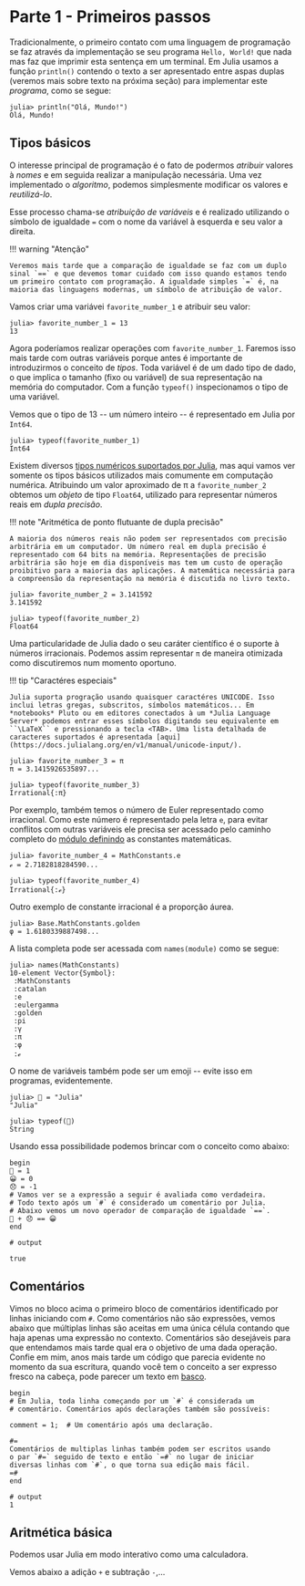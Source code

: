# Parte 1 - Primeiros passos

Tradicionalmente, o primeiro contato com uma linguagem de programação se faz através da implementação se seu programa `Hello, World!` que nada mas faz que imprimir esta sentença em um terminal. Em Julia usamos a função `println()` contendo o texto a ser apresentado entre aspas duplas (veremos mais sobre texto na próxima seção) para implementar este *programa*, como se segue:

```jldoctest
julia> println("Olá, Mundo!")
Olá, Mundo!
```

## Tipos básicos

O interesse principal de programação é o fato de podermos *atribuir* valores à *nomes* e em seguida realizar a manipulação necessária. Uma vez implementado o *algoritmo*, podemos simplesmente modificar os valores e *reutilizá-lo*.

Esse processo chama-se *atribuição de variáveis* e é realizado utilizando o símbolo de igualdade `=` com o nome da variável à esquerda e seu valor a direita.

!!! warning "Atenção"

    Veremos mais tarde que a comparação de igualdade se faz com um duplo sinal `==` e que devemos tomar cuidado com isso quando estamos tendo um primeiro contato com programação. A igualdade simples `=` é, na maioria das linguagens modernas, um símbolo de atribuição de valor.

Vamos criar uma variávei `favorite_number_1` e atribuir seu valor:

```jldoctest global
julia> favorite_number_1 = 13
13
```

Agora poderíamos realizar operações com `favorite_number_1`. Faremos isso mais tarde com outras variáveis porque antes é importante de introduzirmos o conceito de *tipos*. Toda variável é de um dado tipo de dado, o que implica o tamanho (fixo ou variável) de sua representação na memória do computador. Com a função `typeof()` inspecionamos o tipo de uma variável.

Vemos que o tipo de 13 -- um número inteiro -- é representado em Julia por `Int64`.

```jldoctest global
julia> typeof(favorite_number_1)
Int64
```

Existem diversos [tipos numéricos suportados por Julia](https://docs.julialang.org/en/v1/base/numbers/), mas aqui vamos ver somente os tipos básicos utilizados mais comumente em computação numérica. Atribuindo um valor aproximado de π a `favorite_number_2` obtemos um *objeto* de tipo `Float64`, utilizado para representar números reais em *dupla precisão*.

!!! note "Aritmética de ponto flutuante de dupla precisão"

    A maioria dos números reais não podem ser representados com precisão arbitrária em um computador. Um número real em dupla precisão é representado com 64 bits na memória. Representações de precisão arbitrária são hoje em dia disponíveis mas tem um custo de operação proibitivo para a maioria das aplicações. A matemática necessária para a compreensão da representação na memória é discutida no livro texto.


```jldoctest global
julia> favorite_number_2 = 3.141592
3.141592

julia> typeof(favorite_number_2)
Float64
```

Uma particularidade de Julia dado o seu caráter científico é o suporte à números irracionais. Podemos assim representar `π` de maneira otimizada como discutiremos num momento oportuno.

!!! tip "Caractéres especiais"

    Julia suporta progração usando quaisquer caractéres UNICODE. Isso inclui letras gregas, subscritos, símbolos matemáticos... Em *notebooks* Pluto ou em editores conectados à um *Julia Language Server* podemos entrar esses símbolos digitando seu equivalente em ``\LaTeX`` e pressionando a tecla <TAB>. Uma lista detalhada de caracteres suportados é apresentada [aqui](https://docs.julialang.org/en/v1/manual/unicode-input/).


```jldoctest global
julia> favorite_number_3 = π
π = 3.1415926535897...

julia> typeof(favorite_number_3)
Irrational{:π}
```

Por exemplo, também temos o número de Euler representado como irracional. Como este número é representado pela letra `e`, para evitar conflitos com outras variáveis ele precisa ser acessado pelo caminho completo do [módulo definindo](https://docs.julialang.org/en/v1/base/numbers/#Base.MathConstants.%E2%84%AF) as constantes matemáticas.

```jldoctest global
julia> favorite_number_4 = MathConstants.e
ℯ = 2.7182818284590...

julia> typeof(favorite_number_4)
Irrational{:ℯ}
```

Outro exemplo de constante irracional é a proporção áurea.

```jldoctest global
julia> Base.MathConstants.golden
φ = 1.6180339887498...
```

A lista completa pode ser acessada com `names(module)` como se segue:

```jldoctest global
julia> names(MathConstants)
10-element Vector{Symbol}:
 :MathConstants
 :catalan
 :e
 :eulergamma
 :golden
 :pi
 :γ
 :π
 :φ
 :ℯ
```

O nome de variáveis também pode ser um emoji -- evite isso em programas, evidentemente.

```jldoctest global
julia> 🥰 = "Julia"
"Julia"

julia> typeof(🥰)
String
```

Usando essa possibilidade podemos brincar com o conceito como abaixo:

```jldoctest
begin
🐶 = 1
😀 = 0
😞 = -1
# Vamos ver se a expressão a seguir é avaliada como verdadeira.
# Todo texto após um `#` é considerado um comentário por Julia.
# Abaixo vemos um novo operador de comparação de igualdade `==`.
🐶 + 😞 == 😀
end

# output

true
```

## Comentários

Vimos no bloco acima o primeiro bloco de comentários identificado por linhas iniciando com `#`. Como comentários não são expressões, vemos abaixo que múltiplas linhas são aceitas em uma única célula contando que haja apenas uma expressão no contexto. Comentários são desejáveis para que entendamos mais tarde qual era o objetivo de uma dada operação. Confie em mim, anos mais tarde um código que parecia evidente no momento da sua escritura, quando você tem o conceito a ser expresso fresco na cabeça, pode parecer um texto em [basco](https://pt.wikipedia.org/wiki/L%C3%ADngua_basca).

```jldoctest; output = false
begin
# Em Julia, toda linha começando por um `#` é considerada um
# comentário. Comentários após declarações também são possíveis:

comment = 1;  # Um comentário após uma declaração.

#=
Comentários de multiplas linhas também podem ser escritos usando
o par `#=` seguido de texto e então `=#` no lugar de iniciar
diversas linhas com `#`, o que torna sua edição mais fácil.
=#
end

# output
1
```

## Aritmética básica

Podemos usar Julia em modo interativo como uma calculadora.

Vemos abaixo a adição `+` e subtração `-`,...